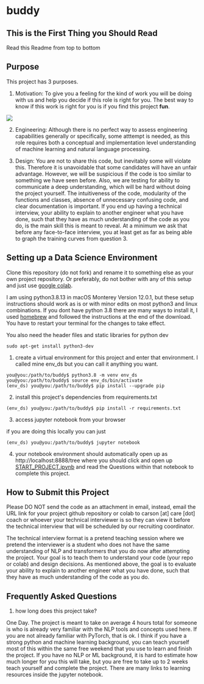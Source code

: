 # buddy

## This is the First Thing you Should Read

Read this Readme from top to bottom

## Purpose

This project has 3 purposes.

1. Motivation: To give you a feeling for the kind of work you will be doing with us and help you decide if this role is right for you. The best way to know if this work is right for you is if you find this project **fun**. 

<img src="https://www.care.coach/uploads/9/8/5/0/9850803/published/final-care-coach-0970.jpg">

2. Engineering: Although there is no perfect way to assess engineering capabilities generally or specifically, some atttempt is needed, as this role requires both a conceptual and implementation level understanding of machine learning and natural language processing. 

3. Design: You are not to share this code, but inevitably some will violate this. Therefore it is unavoidable that some candidates will have an unfair advantage. However, we will be suspicious if the code is too similar to something we have seen before. Also, we are testing for ability to communicate a deep understanding, which will be hard without doing the project yourself. The intuitiveness of the code, modularity of the functions and classes, absence of unnecessary confusing code, and clear documentation is important. If you end up having a technical interview, your ability to explain to another engineer what you have done, such that they have as much understanding of the code as you do, is the main skill this is meant to reveal. At a minimum we ask that before any face-to-face interview, you at least get as far as being able to graph the training curves from question 3. 

## Setting up a Data Science Environment

Clone this repository (do not fork) and rename it to something else as your own project repository. Or preferably, do not bother with any of this setup and just use [google colab](https://colab.research.google.com/). 

I am using python3.8.13 in macOS Monterey Version 12.0.1, but these setup instructions should work as is or with minor edits on most python3 and linux combinations. If you dont have python 3.8 there are many ways to install it, I used [homebrew](https://formulae.brew.sh/formula/python@3.8) and followed the instructions at the end of the download. You have to restart your terminal for the changes to take effect. 

You also need the header files and static libraries for python dev

`sudo apt-get install python3-dev`

1. create a virtual environment for this project and enter that environment. I called mine env_ds but you can call it anything you want. 

```
you@you:/path/to/buddy$ python3.8 -m venv env_ds
you@you:/path/to/buddy$ source env_ds/bin/activate
(env_ds) you@you:/path/to/buddy$ pip install --upgrade pip
```

2. install this project's dependencies from requirements.txt

```
(env_ds) you@you:/path/to/buddy$ pip install -r requirements.txt
```

3. access jupyter notebook from your browser

if you are doing this locally you can just

```
(env_ds) you@you:/path/to/buddy$ jupyter notebook
```

4. your notebook environment should automatically open up as http://localhost:8888/tree where you should click and open up [START_PROJECT.ipynb](START_PROJECT.ipynb) and read the Questions within that notebook to complete this project. 

## How to Submit this Project

Please DO NOT send the code as an attachment in email, instead, email the URL link for your project github repository or colab to carson [at] care [dot] coach or whoever your technical interviewer is so they can view it before the technical interview that will be scheduled by our recruiting coordinator.

The technical interview format is a pretend teaching session where we pretend the interviewer is a student who does not have the same understanding of NLP and transformers that you do now after attempting the project. Your goal is to teach them to understand your code (your repo or colab) and design decisions. As mentioned above, the goal is to evaluate your ability to explain to another engineer what you have done, such that they have as much understanding of the code as you do.

## Frequently Asked Questions

1. how long does this project take? 

One Day. The project is meant to take on average 4 hours total for someone is who is already very familiar with the NLP tools and concepts used here. If you are not already familiar with PyTorch, that is ok. I think if you have a strong python and machine learning background, you can teach yourself most of this within the same free weekend that you use to learn and finish the project. If you have no NLP or ML background, it is hard to estimate how much longer for you this will take, but you are free to take up to 2 weeks teach yourself and complete the project. There are many links to learning resources inside the jupyter notebook.
